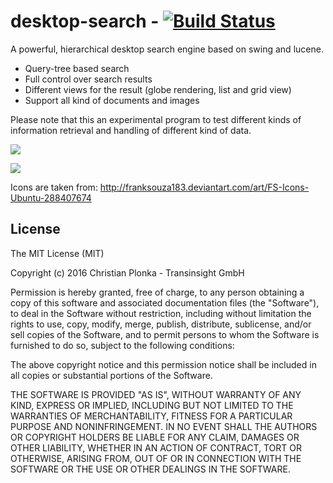 # desktop-search - [![Build Status](https://travis-ci.org/cxplonka/desktop-search.svg?branch=master)](https://travis-ci.org/cxplonka/desktop-search)

A powerful, hierarchical desktop search engine based on swing and lucene.​​
* Query-tree based search
* Full control over search results 
* Different views for the result (globe rendering, list and grid view)
* Support all kind of documents and images

Please note that this an experimental program to test different kinds of information retrieval
and handling of different kind of data.

![](https://github.com/cxplonka/desktop-search/blob/master/screenshot0.png)

![](https://github.com/cxplonka/desktop-search/blob/master/screenshot1.png)

Icons are taken from: http://franksouza183.deviantart.com/art/FS-Icons-Ubuntu-288407674

## License

The MIT License (MIT)

Copyright (c) 2016 Christian Plonka - Transinsight GmbH

Permission is hereby granted, free of charge, to any person obtaining a copy
of this software and associated documentation files (the "Software"), to deal
in the Software without restriction, including without limitation the rights
to use, copy, modify, merge, publish, distribute, sublicense, and/or sell
copies of the Software, and to permit persons to whom the Software is
furnished to do so, subject to the following conditions:

The above copyright notice and this permission notice shall be included in
all copies or substantial portions of the Software.

THE SOFTWARE IS PROVIDED "AS IS", WITHOUT WARRANTY OF ANY KIND, EXPRESS OR
IMPLIED, INCLUDING BUT NOT LIMITED TO THE WARRANTIES OF MERCHANTABILITY,
FITNESS FOR A PARTICULAR PURPOSE AND NONINFRINGEMENT. IN NO EVENT SHALL THE
AUTHORS OR COPYRIGHT HOLDERS BE LIABLE FOR ANY CLAIM, DAMAGES OR OTHER
LIABILITY, WHETHER IN AN ACTION OF CONTRACT, TORT OR OTHERWISE, ARISING FROM,
OUT OF OR IN CONNECTION WITH THE SOFTWARE OR THE USE OR OTHER DEALINGS IN
THE SOFTWARE.